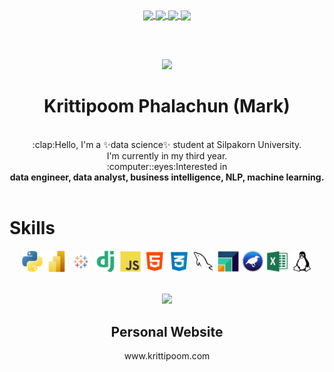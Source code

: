 <div align='center'>
  
<a href="https://github.com/Krittipoom/python-machine-learning-example-and-explanation">
  <img align="center" src="https://github-readme-stats.vercel.app/api/pin/?username=Krittipoom&repo=python-machine-learning-example-and-explanation&theme=swift" />
</a>
  
<a href="https://github.com/Krittipoom/FOR-fake-or-real-dataset-classification">
  <img align="center" src="https://github-readme-stats.vercel.app/api/pin/?username=Krittipoom&repo=FOR-fake-or-real-dataset-classification&theme=swift" />
</a>
  
<a href="https://github.com/Krittipoom/python-scrape-itch-io-36-top-rated-games">
  <img align="center" src="https://github-readme-stats.vercel.app/api/pin/?username=Krittipoom&repo=python-scrape-itch-io-36-top-rated-games&theme=swift" />
</a>
  
<a href="https://github.com/Krittipoom/django-laptopstore">
  <img align="center" src="https://github-readme-stats.vercel.app/api/pin/?username=Krittipoom&repo=django-laptopstore&theme=swift" />
</a>
  
<br><br>

  <img src='https://i.gifer.com/origin/95/95a1ef64a8a1f4e31d22c3a473db6bde.gif' style='width:70%;'>
  
  <h1 align='center'>Krittipoom Phalachun (Mark)<br></h1>
  
  <p align='center'><br>:clap:Hello, I'm a ✨data science✨ student at Silpakorn University. <br>I'm currently in my third year.
    <br>:computer::eyes:Interested in <br><b>data engineer, data analyst, business intelligence, NLP, machine learning.</b><br><br>
  </p>
  
</div>

<h1>Skills</h1>

<div align='center'>
  <p float="left">
    <img src="https://raw.githubusercontent.com/Krittipoom/Krittipoom.github.io/main/static/img/skillicon/python.png" width="7%" />
    <img src="https://raw.githubusercontent.com/Krittipoom/Krittipoom.github.io/main/static/img/skillicon/powerbi.png" width="7%" />
    <img src="https://raw.githubusercontent.com/Krittipoom/Krittipoom.github.io/main/static/img/skillicon/tableau.png" width="7%" />
    <img src="https://raw.githubusercontent.com/Krittipoom/Krittipoom.github.io/main/static/img/skillicon/django.png" width="7%" />
    <img src="https://raw.githubusercontent.com/Krittipoom/Krittipoom.github.io/main/static/img/skillicon/javascript.png" width="7%" />
    <img src="https://raw.githubusercontent.com/Krittipoom/Krittipoom.github.io/main/static/img/skillicon/html.png" width="7%" />
    <img src="https://raw.githubusercontent.com/Krittipoom/Krittipoom.github.io/main/static/img/skillicon/css.png" width="7%" />
    <img src="https://raw.githubusercontent.com/Krittipoom/Krittipoom.github.io/main/static/img/skillicon/mysql.png" width="7%" />
    <img src="https://raw.githubusercontent.com/Krittipoom/Krittipoom.github.io/main/static/img/skillicon/rapidminer.png" width="7%" />
    <img src="https://raw.githubusercontent.com/Krittipoom/Krittipoom.github.io/main/static/img/skillicon/weka.png" width="7%" />
    <img src="https://raw.githubusercontent.com/Krittipoom/Krittipoom.github.io/main/static/img/skillicon/excel.png" width="7%" />
    <img src="https://raw.githubusercontent.com/Krittipoom/Krittipoom.github.io/main/static/img/skillicon/linux.png" width="7%" />
  </p>
</div>
<br>

<div align='center'>
  <img height='200vh;' src='https://github-readme-stats.vercel.app/api/top-langs/?username=Krittipoom&theme=swift&layout=compact'>
  <h2>Personal Website</h2>
  <a style='text-decoration:none;' href="www.krittipoom.com">www.krittipoom.com</a>
</div>



<!--
**Krittipoom/Krittipoom** is a ✨ _special_ ✨ repository because its `README.md` (this file) appears on your GitHub profile.
-->
